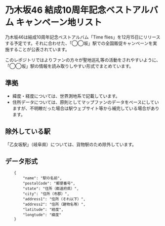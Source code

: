 # 乃木坂46 結成10周年記念ベストアルバム キャンペーン地リスト

乃木坂46は結成10周年記念ベストアルバム「Time flies」を12月15日にリリースする予定です。それに合わせた、「◯◯坂」駅での全国販促キャンペーンを実施することが公表されています。

このレポジトリではよりファンの方々が聖地巡礼等の活動をされやすいように、「◯◯坂」駅の情報を読み取りしやすい形式でまとめています。

## 準拠

- 緯度・経度については、世界測地系で記載しています。
- 住所データについては、原則としてマップファンのデータをベースにしていますが、不明瞭だった場合は駅ウェブサイト等から補完している場合があります。

## 除外している駅

「乙女坂駅」（岐阜県）については、貨物駅のため除外しています。

## データ形式

```
    {
        "name": "駅の名前",
        "postalCode": "郵便番号",
        "state": "住所（都道府県）",
        "city": "住所（市郡）",
        "address1": "住所（それ以下）",
        "address2": "住所（建物名等）",
        "latitude": "経度",
        "longtude": "緯度"
    }
```